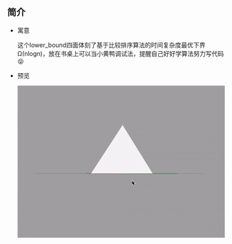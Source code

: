 ## 简介
- 寓意

   这个lower_bound四面体刻了基于比较排序算法的时间复杂度最优下界 Ω(nlogn)，放在书桌上可以当小黄鸭调试法，提醒自己好好学算法努力写代码😝
   
- 预览

   ![image](https://github.com/xiaomeizhuang/3DP/blob/master/lower_bound/lower_bound.gif)
